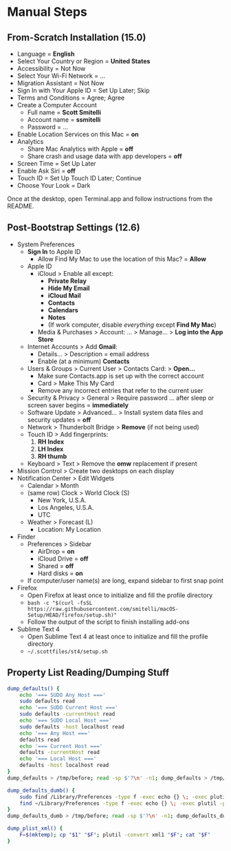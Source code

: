 # Manual Steps

## From-Scratch Installation (15.0)

- Language = **English**
- Select Your Country or Region = **United States**
- Accessibility = Not Now
- Select Your Wi-Fi Network = ...
- Migration Assistant = Not Now
- Sign In with Your Apple ID = Set Up Later; Skip
- Terms and Conditions = Agree; Agree
- Create a Computer Account
    + Full name = **Scott Smitelli**
    + Account name = **ssmitelli**
    + Password = ...
- Enable Location Services on this Mac = **on**
- Analytics
    + Share Mac Analytics with Apple = **off**
    + Share crash and usage data with app developers = **off**
- Screen Time = Set Up Later
- Enable Ask Siri = **off**
- Touch ID = Set Up Touch ID Later; Continue
- Choose Your Look = Dark

Once at the desktop, open Terminal.app and follow instructions from the README.

## Post-Bootstrap Settings (12.6)

- System Preferences
    + **Sign In** to Apple ID
        * Allow Find My Mac to use the location of this Mac? = **Allow**
    + Apple ID
        * iCloud > Enable all except:
            - **Private Relay**
            - **Hide My Email**
            - **iCloud Mail**
            - **Contacts**
            - **Calendars**
            - **Notes**
            - (If work computer, disable _everything_ except **Find My Mac**)
        * Media & Purchases > Account: ... > Manage... > **Log into the App Store**
    + Internet Accounts > Add **Gmail**:
        * Details... > Description = email address
        * Enable (at a minimum) **Contacts**
    + Users & Groups > Current User > Contacts Card: > **Open...**
        * Make sure Contacts.app is set up with the correct account
        * Card > Make This My Card
        * Remove any incorrect entries that refer to the current user
    + Security & Privacy > General > Require password ... after sleep or screen saver begins = **immediately**
    + Software Update > Advanced... > Install system data files and security updates = **off**
    + Network > Thunderbolt Bridge > **Remove** (if not being used)
    + Touch ID > Add fingerprints:
        1. **RH Index**
        2. **LH Index**
        3. **RH thumb**
    + Keyboard > Text > Remove the **omw** replacement if present
- Mission Control > Create two desktops on each display
- Notification Center > Edit Widgets
    + Calendar > Month
    + (same row) Clock > World Clock (S)
        * New York, U.S.A.
        * Los Angeles, U.S.A.
        * UTC
    + Weather > Forecast (L)
        * Location: My Location
- Finder
    + Preferences > Sidebar
        * AirDrop = **on**
        * iCloud Drive = **off**
        * Shared = **off**
        * Hard disks = **on**
    + If computer/user name(s) are long, expand sidebar to first snap point
- Firefox
    + Open Firefox at least once to initialize and fill the profile directory
    + `bash -c "$(curl -fsSL https://raw.githubusercontent.com/smitelli/macOS-Setup/HEAD/firefox/setup.sh)"`
    + Follow the output of the script to finish installing add-ons
- Sublime Text 4
    + Open Sublime Text 4 at least once to initialize and fill the profile directory
    + `~/.scottfiles/st4/setup.sh`

## Property List Reading/Dumping Stuff

```bash
dump_defaults() {
    echo '=== SUDO Any Host ==='
    sudo defaults read
    echo '=== SUDO Current Host ==='
    sudo defaults -currentHost read
    echo '=== SUDO Local Host ==='
    sudo defaults -host localhost read
    echo '=== Any Host ==='
    defaults read
    echo '=== Current Host ==='
    defaults -currentHost read
    echo '=== Local Host ==='
    defaults -host localhost read
}
dump_defaults > /tmp/before; read -sp $'?\n' -n1; dump_defaults > /tmp/after; diff /tmp/{before,after}

dump_defaults_dumb() {
    sudo find /Library/Preferences -type f -exec echo {} \; -exec plutil -p {} \;
    find ~/Library/Preferences -type f -exec echo {} \; -exec plutil -p {} \;
}
dump_defaults_dumb > /tmp/before; read -sp $'?\n' -n1; dump_defaults_dumb > /tmp/after; diff /tmp/{before,after}

dump_plist_xml() {
    F=$(mktemp); cp "$1" "$F"; plutil -convert xml1 "$F"; cat "$F"
}
````
